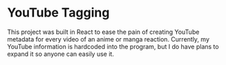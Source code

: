 # YouTube Tagging

This project was built in React to ease the pain of creating YouTube metadata for every video of an anime or manga reaction. Currently, my YouTube information is hardcoded into the program, but I do have plans to expand it so anyone can easily use it.
